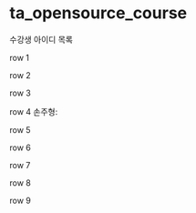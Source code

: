 # ta_opensource_course

수강생 아이디 목록

row 1

row 2

row 3

row 4
손주형:

row 5

row 6

row 7

row 8

row 9
